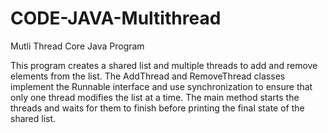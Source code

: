 # CODE-JAVA-Multithread
Mutli Thread Core Java Program

This program creates a shared list and multiple threads to add and remove elements from the list. The AddThread and RemoveThread classes implement the Runnable interface and use synchronization to ensure that only one thread modifies the list at a time. The main method starts the threads and waits for them to finish before printing the final state of the shared list.
